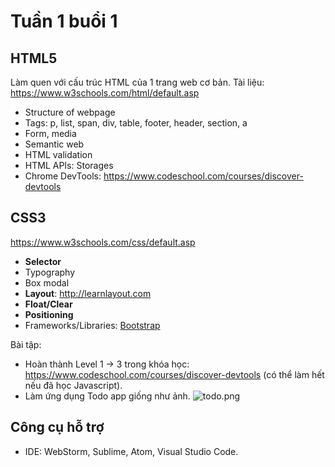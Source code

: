 # Tuần 1 buổi 1

## HTML5
Làm quen với cấu trúc HTML của 1 trang web cơ bản. Tài liệu: https://www.w3schools.com/html/default.asp

- Structure of webpage
- Tags: p, list, span, div, table, footer, header, section, a
- Form, media
- Semantic web
- HTML validation
- HTML APIs: Storages
- Chrome DevTools: https://www.codeschool.com/courses/discover-devtools

## CSS3
https://www.w3schools.com/css/default.asp

+ **Selector**
+ Typography
+ Box modal
+ **Layout**: http://learnlayout.com
+ **Float/Clear**
+ **Positioning**
+ Frameworks/Libraries: [Bootstrap](https://getbootstrap.com)

Bài tập:
- Hoàn thành Level 1 -> 3 trong khóa học: https://www.codeschool.com/courses/discover-devtools (có thể làm hết nếu đã học Javascript).
- Làm ứng dụng Todo app giống như ảnh.
![todo.png](https://github.com/UETCodeCamp/react-camp/raw/master/sources/week-1-1/todo.png)

## Công cụ hỗ trợ
- IDE: WebStorm, Sublime, Atom, Visual Studio Code.
